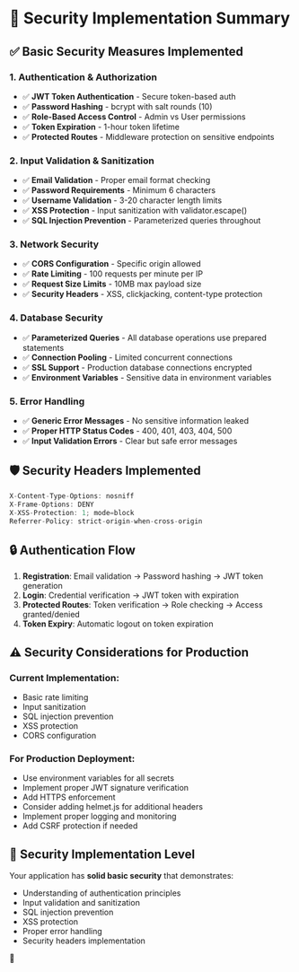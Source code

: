 # 🔐 Security Implementation Summary

## ✅ **Basic Security Measures Implemented**

### **1. Authentication & Authorization**
- ✅ **JWT Token Authentication** - Secure token-based auth
- ✅ **Password Hashing** - bcrypt with salt rounds (10)
- ✅ **Role-Based Access Control** - Admin vs User permissions
- ✅ **Token Expiration** - 1-hour token lifetime
- ✅ **Protected Routes** - Middleware protection on sensitive endpoints

### **2. Input Validation & Sanitization**
- ✅ **Email Validation** - Proper email format checking
- ✅ **Password Requirements** - Minimum 6 characters
- ✅ **Username Validation** - 3-20 character length limits
- ✅ **XSS Protection** - Input sanitization with validator.escape()
- ✅ **SQL Injection Prevention** - Parameterized queries throughout

### **3. Network Security**
- ✅ **CORS Configuration** - Specific origin allowed
- ✅ **Rate Limiting** - 100 requests per minute per IP
- ✅ **Request Size Limits** - 10MB max payload size
- ✅ **Security Headers** - XSS, clickjacking, content-type protection

### **4. Database Security**
- ✅ **Parameterized Queries** - All database operations use prepared statements
- ✅ **Connection Pooling** - Limited concurrent connections
- ✅ **SSL Support** - Production database connections encrypted
- ✅ **Environment Variables** - Sensitive data in environment variables

### **5. Error Handling**
- ✅ **Generic Error Messages** - No sensitive information leaked
- ✅ **Proper HTTP Status Codes** - 400, 401, 403, 404, 500
- ✅ **Input Validation Errors** - Clear but safe error messages

## 🛡️ **Security Headers Implemented**

```javascript
X-Content-Type-Options: nosniff
X-Frame-Options: DENY
X-XSS-Protection: 1; mode=block
Referrer-Policy: strict-origin-when-cross-origin
```

## 🔒 **Authentication Flow**

1. **Registration**: Email validation → Password hashing → JWT token generation
2. **Login**: Credential verification → JWT token with expiration
3. **Protected Routes**: Token verification → Role checking → Access granted/denied
4. **Token Expiry**: Automatic logout on token expiration

## ⚠️ **Security Considerations for Production**

### **Current Implementation:**
- Basic rate limiting
- Input sanitization
- SQL injection prevention
- XSS protection
- CORS configuration

### **For Production Deployment:**
- Use environment variables for all secrets
- Implement proper JWT signature verification
- Add HTTPS enforcement
- Consider adding helmet.js for additional headers
- Implement proper logging and monitoring
- Add CSRF protection if needed

## 🎯 **Security Implementation Level**

Your application has **solid basic security** that demonstrates:
- Understanding of authentication principles
- Input validation and sanitization
- SQL injection prevention
- XSS protection
- Proper error handling
- Security headers implementation

 🚀
